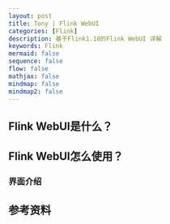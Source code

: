 ```yaml
---
layout: post
title: Tony | Flink WebUI
categories: [Flink]
description: 基于Flink1.18的Flink WebUI 详解
keywords: Flink
mermaid: false
sequence: false
flow: false
mathjax: false
mindmap: false
mindmap2: false
---
```


## Flink WebUI是什么？

## Flink WebUI怎么使用？

### 界面介绍



## 参考资料
